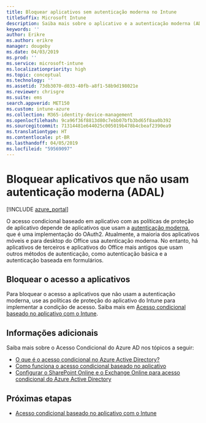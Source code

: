 ```yaml
---
title: Bloquear aplicativos sem autenticação moderna no Intune
titleSuffix: Microsoft Intune
description: Saiba mais sobre o aplicativo e a autenticação moderna (ADAL) usando o Microsoft Intune.
keywords: ''
author: Erikre
ms.author: erikre
manager: dougeby
ms.date: 04/03/2019
ms.prod: ''
ms.service: microsoft-intune
ms.localizationpriority: high
ms.topic: conceptual
ms.technology: ''
ms.assetid: 73db3070-d033-40fb-a8f1-58b9d198021e
ms.reviewer: chrisgre
ms.suite: ems
search.appverid: MET150
ms.custom: intune-azure
ms.collection: M365-identity-device-management
ms.openlocfilehash: 9ca96f36f8813d80c7ebb07bfb3bd65f8aa0b392
ms.sourcegitcommit: 71314481e644025c005019b478b4cbeaf2390ea9
ms.translationtype: HT
ms.contentlocale: pt-BR
ms.lasthandoff: 04/05/2019
ms.locfileid: "59569097"
---
```

# <a name="block-apps-that-dont-use-modern-authentication-adal"></a>Bloquear aplicativos que não usam autenticação moderna (ADAL)

[!INCLUDE [azure_portal](./includes/azure_portal.md)]

O acesso condicional baseado em aplicativo com as políticas de proteção de aplicativo depende de aplicativos que usam a [autenticação moderna](https://support.office.com/article/Using-Office-365-modern-authentication-with-Office-clients-776c0036-66fd-41cb-8928-5495c0f9168a), que é uma implementação do OAuth2. Atualmente, a maioria dos aplicativos móveis e para desktop do Office usa autenticação moderna. No entanto, há aplicativos de terceiros e aplicativos do Office mais antigos que usam outros métodos de autenticação, como autenticação básica e a autenticação baseada em formulários.

## <a name="block-access-to-apps"></a>Bloquear o acesso a aplicativos

Para bloquear o acesso a aplicativos que não usam a autenticação moderna, use as políticas de proteção do aplicativo do Intune para implementar a condição de acesso. Saiba mais em [Acesso condicional baseado no aplicativo com o Intune](app-based-conditional-access-intune.md).

## <a name="additional-information"></a>Informações adicionais

Saiba mais sobre o Acesso Condicional do Azure AD nos tópicos a seguir:
- [O que é o acesso condicional no Azure Active Directory?](https://docs.microsoft.com/azure/active-directory/conditional-access/overview)
- [Como funciona o acesso condicional baseado no aplicativo](app-based-conditional-access-intune.md#how-app-based-conditional-access-works)
- [Configurar o SharePoint Online e o Exchange Online para acesso condicional do Azure Active Directory](https://docs.microsoft.com/azure/active-directory/conditional-access/conditional-access-for-exo-and-spo)

## <a name="next-steps"></a>Próximas etapas

- [Acesso condicional baseado no aplicativo com o Intune](app-based-conditional-access-intune.md)
